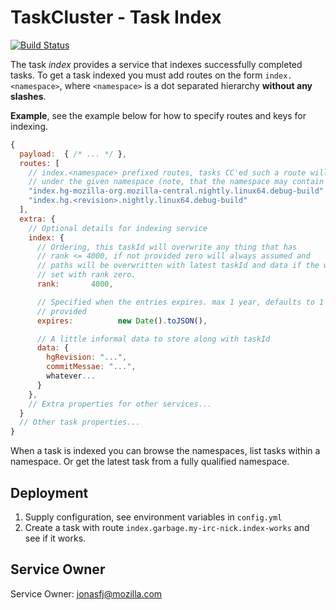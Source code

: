 TaskCluster - Task Index
========================

[![Build Status](https://travis-ci.org/taskcluster/taskcluster-index.svg?branch=master)](https://travis-ci.org/taskcluster/taskcluster-index)

The task _index_ provides a service that indexes successfully completed tasks.
To get a task indexed you must add routes on the form `index.<namespace>`, where
`<namespace>` is a dot separated hierarchy **without any slashes**.

**Example**, see the example below for how to specify routes and keys for
indexing.

```js
{
  payload:  { /* ... */ },
  routes: [
    // index.<namespace> prefixed routes, tasks CC'ed such a route will be indexed
    // under the given namespace (note, that the namespace may contain spaces)
    "index.hg-mozilla-org.mozilla-central.nightly.linux64.debug-build",
    "index.hg.<revision>.nightly.linux64.debug-build"
  ],
  extra: {
    // Optional details for indexing service
    index: {
      // Ordering, this taskId will overwrite any thing that has
      // rank <= 4000, if not provided zero will always assumed and
      // paths will be overwritten with latest taskId and data if the were also
      // set with rank zero.
      rank:       4000,

      // Specified when the entries expires. max 1 year, defaults to 1 year if not
      // provided
      expires:          new Date().toJSON(),

      // A little informal data to store along with taskId
      data: {
        hgRevision: "...",
        commitMessae: "...",
        whatever...
      }
    },
    // Extra properties for other services...
  }
  // Other task properties...
}
```

When a task is indexed you can browse the namespaces, list tasks within a
namespace. Or get the latest task from a fully qualified namespace.

Deployment
----------
1) Supply configuration, see environment variables in `config.yml`
2) Create a task with route `index.garbage.my-irc-nick.index-works` and see if it works.

Service Owner
-------------

Service Owner: jonasfj@mozilla.com
